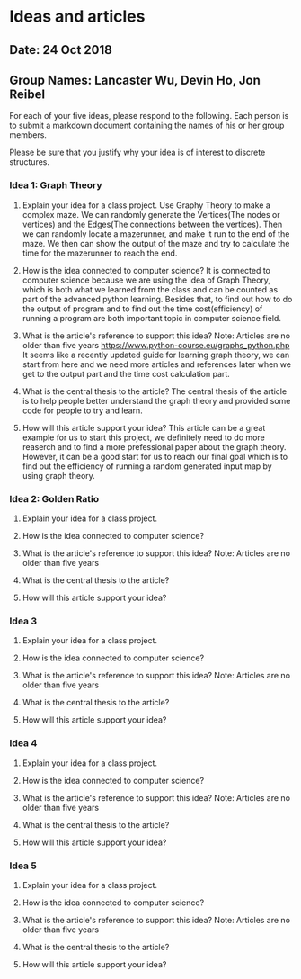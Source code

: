 # Ideas and articles


## Date: 24 Oct 2018
## Group Names: Lancaster Wu, Devin Ho, Jon Reibel


For each of your five ideas, please respond to the following. Each person is to submit a markdown document containing the names of his or her group members.

Please be sure that you justify why your idea is of interest to discrete structures.



### Idea 1: Graph Theory
1) Explain your idea for a class project.
Use Graphy Theory to make a complex maze. We can randomly generate the Vertices(The nodes or vertices) and the Edges(The connections between the vertices). Then we can randomly locate a mazerunner, and make it run to the end of the maze.
We then can show the output of the maze and try to calculate the time for the mazerunner to reach the end.

2) How is the idea connected to computer science?
It is connected to computer science because we are using the idea of Graph Theory, which is both what we learned from the class and can be counted as part of the advanced python learning. Besides that, to find out how to do the output of program and to find out the time cost(efficiency) of running a program are both important topic in computer science field.

3) What is the article's reference to support this idea? Note: Articles are no older than five years
https://www.python-course.eu/graphs_python.php
It seems like a recently updated guide for learning graph theory, we can start from here and we need more articles and references later when we get to the output part and the time cost calculation part.

4) What is the central thesis to the article?
The central thesis of the article is to help people better understand the graph theory and provided some code for people to try and learn.

5) How will this article support your idea?
This article can be a great example for us to start this project, we definitely need to do more reaserch and to find a more prefessional paper about the graph theory. However, it can be a good start for us to reach our final goal which is to find out the efficiency of running a random generated input map by using graph theory.

### Idea 2: Golden Ratio
1) Explain your idea for a class project.

2) How is the idea connected to computer science?

3) What is the article's reference to support this idea? Note: Articles are no older than five years

4) What is the central thesis to the article?

5) How will this article support your idea?


### Idea 3
1) Explain your idea for a class project.

2) How is the idea connected to computer science?

3) What is the article's reference to support this idea? Note: Articles are no older than five years

4) What is the central thesis to the article?

5) How will this article support your idea?


### Idea 4
1) Explain your idea for a class project.

2) How is the idea connected to computer science?

3) What is the article's reference to support this idea? Note: Articles are no older than five years

4) What is the central thesis to the article?

5) How will this article support your idea?


### Idea 5
1) Explain your idea for a class project.

2) How is the idea connected to computer science?

3) What is the article's reference to support this idea? Note: Articles are no older than five years

4) What is the central thesis to the article?

5) How will this article support your idea?
